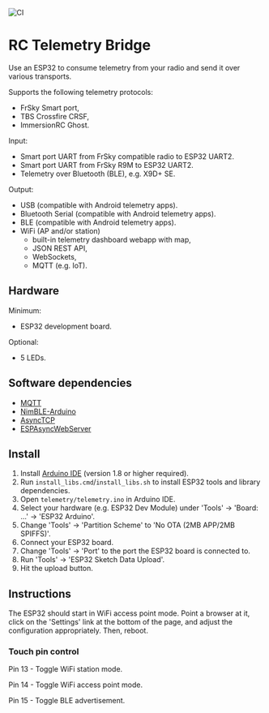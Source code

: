 ![CI](https://github.com/pulquero/rc-telemetry-bridge/actions/workflows/ci.yml/badge.svg)

# RC Telemetry Bridge

Use an ESP32 to consume telemetry from your radio and send it over various transports.

Supports the following telemetry protocols:
 -  FrSky Smart port,
 - TBS Crossfire CRSF,
 - ImmersionRC Ghost.

Input:
 - Smart port UART from FrSky compatible radio to ESP32 UART2.
 - Smart port UART from FrSky R9M to ESP32 UART2.
 - Telemetry over Bluetooth (BLE), e.g. X9D+ SE.

Output:
 - USB (compatible with Android telemetry apps).
 - Bluetooth Serial (compatible with Android telemetry apps).
 - BLE (compatible with Android telemetry apps).
 - WiFi (AP and/or station)
   - built-in telemetry dashboard webapp with map,
   - JSON REST API,
   - WebSockets,
   - MQTT (e.g. IoT).

## Hardware

Minimum:
 - ESP32 development board.

Optional:
 - 5 LEDs.

## Software dependencies

 - [MQTT](https://github.com/256dpi/arduino-mqtt)
 - [NimBLE-Arduino](https://github.com/h2zero/NimBLE-Arduino)
 - [AsyncTCP](https://github.com/me-no-dev/AsyncTCP)
 - [ESPAsyncWebServer](https://github.com/me-no-dev/ESPAsyncWebServer)

## Install

1. Install [Arduino IDE](https://www.arduino.cc/en/software) (version 1.8 or higher required).
2. Run `install_libs.cmd`/`install_libs.sh` to install ESP32 tools and library dependencies.
3. Open `telemetry/telemetry.ino` in Arduino IDE.
4. Select your hardware (e.g. ESP32 Dev Module) under 'Tools' -> 'Board: ...' -> 'ESP32 Arduino'.
5. Change 'Tools' -> 'Partition Scheme' to 'No OTA (2MB APP/2MB SPIFFS)'.
6. Connect your ESP32 board.
7. Change 'Tools' -> 'Port' to the port the ESP32 board is connected to.
8. Run 'Tools' -> 'ESP32 Sketch Data Upload'.
9. Hit the upload button.

## Instructions

The ESP32 should start in WiFi access point mode.
Point a browser at it, click on the 'Settings' link at the bottom of the page, and adjust the configuration appropriately.
Then, reboot.

### Touch pin control

Pin 13 - Toggle WiFi station mode.

Pin 14 - Toggle WiFi access point mode.

Pin 15 - Toggle BLE advertisement.


